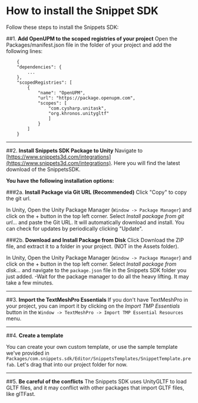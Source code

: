 # How to install the Snippet SDK

Follow these steps to install the Snippets SDK:

##1\. **Add OpenUPM to the scoped registries of your project**
Open the Packages/manifest.json file in the folder of your project and add the following lines:
```
    {
    "dependencies": {
        ...
    },
    "scopedRegistries": [
        {
            "name": "OpenUPM",
            "url": "https://package.openupm.com",
            "scopes": [
                "com.cysharp.unitask",
                "org.khronos.unitygltf"
                ]
            }
        ]
    }
```

---

##2\. **Install Snippets SDK Package to Unity**
Navigate to [https://www.snippets3d.com/integrations](https://www.snippets3d.com/integrations). 
Here you will find the latest download of the SnippetsSDK.

**You have the following installation options:**

###2a\. **Install Package via Git URL (Recommended)**
Click "Copy" to copy the git url.

In Unity, Open the Unity Package Manager (`Window -> Package Manager`) and click on the + button in the top left corner. Select *Install package from git url...* and paste the Git URL. It will automatically download and install. You can check for updates by periodically clicking "Update".

###2b\. **Download and Install Package from Disk**
Click Download the ZIP file, and extract it to a folder in your project. (NOT in the Assets folder).

In Unity, Open the Unity Package Manager (`Window -> Package Manager`) and click on the + button in the top left corner. Select *Install package from disk...* and navigate to the `package.json` file in the Snippets SDK folder you just added.
    -Wait for the package manager to do all the heavy lifting. It may take a few minutes.

---

##3\. **Import the TextMeshPro Essentials**
If you don't have TextMeshPro in your project, you can import it by clicking on the *Import TMP Essentials* button in the `Window -> TextMeshPro -> Import TMP Essential Resources` menu.

---

##4\. **Create a template**

You can create your own custom template, or use the sample template we've provided in `Packages/com.snippets.sdk/Editor/SnippetsTemplates/SnippetTemplate.prefab`. Let's drag that into our project folder for now.

---

##5\. **Be careful of the conflicts**
The Snippets SDK uses UnityGLTF to load GLTF files, and it may conflict with other packages that import GLTF files, like glTFast.